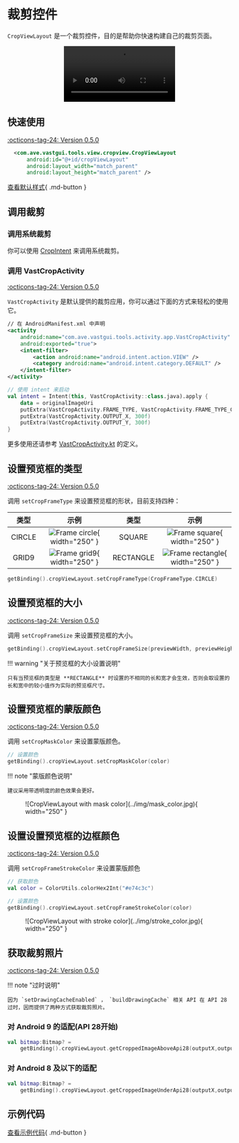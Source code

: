 # 裁剪控件

`CropViewLayout` 是一个裁剪控件，目的是帮助你快速构建自己的裁剪页面。

<center>
    <video width="250" controls="controls" autoplay="autoplay">
        <source src="../img/crop_view_layout.mp4" type="video/mp4">
    </video>
</center>


## 快速使用

[:octicons-tag-24: Version 0.5.0](https://ave.entropy2020.cn/version/tools/#050)

```xml
  <com.ave.vastgui.tools.view.cropview.CropViewLayout
      android:id="@+id/cropViewLayout"
      android:layout_width="match_parent"
      android:layout_height="match_parent" />
```

[查看默认样式](https://github.com/SakurajimaMaii/Android-Vast-Extension/blob/develop/libraries/VastTools/src/main/res/values/styles.xml){ .md-button }

## 调用裁剪

### 调用系统裁剪

你可以使用 [CropIntent](https://ave.entropy2020.cn/documents/VastTools/core-topics/intent/CropIntent/) 来调用系统裁剪。

### 调用 VastCropActivity

[:octicons-tag-24: Version 0.5.0](https://ave.entropy2020.cn/version/tools/#050)

`VastCropActivity` 是默认提供的裁剪应用，你可以通过下面的方式来轻松的使用它。

```xml
// 在 AndroidManifest.xml 中声明
<activity
    android:name="com.ave.vastgui.tools.activity.app.VastCropActivity"
    android:exported="true">
    <intent-filter>
        <action android:name="android.intent.action.VIEW" />
        <category android:name="android.intent.category.DEFAULT" />
    </intent-filter>
</activity>
```

```kotlin
// 使用 intent 来启动
val intent = Intent(this, VastCropActivity::class.java).apply {
    data = originalImageUri
    putExtra(VastCropActivity.FRAME_TYPE, VastCropActivity.FRAME_TYPE_GRID9)
    putExtra(VastCropActivity.OUTPUT_X, 300f)
    putExtra(VastCropActivity.OUTPUT_Y, 300f)
}
```

更多使用还请参考 [VastCropActivity.kt](https://github.com/SakurajimaMaii/Android-Vast-Extension/blob/develop/libraries/VastTools/src/main/kotlin/com/ave/vastgui/tools/activity/app/VastCropActivity.kt) 的定义。

## 设置预览框的类型

[:octicons-tag-24: Version 0.5.0](https://ave.entropy2020.cn/version/tools/#050)

调用 `setCropFrameType` 来设置预览框的形状，目前支持四种：

|类型|示例|类型|示例|
|:-:|:-:|:-:|:-:|
|CIRCLE|![Frame circle](../img/frame_cricle.jpg){ width="250" }|SQUARE|![Frame square](../img/frame_square.jpg){ width="250" }|
|GRID9|![Frame grid9](../img/frame_grid9.jpg){ width="250" }|RECTANGLE|![Frame rectangle](../img/frame_rectangle.jpg){ width="250" }|

```kotlin
getBinding().cropViewLayout.setCropFrameType(CropFrameType.CIRCLE)
```

## 设置预览框的大小

[:octicons-tag-24: Version 0.5.0](https://ave.entropy2020.cn/version/tools/#050)

调用 `setCropFrameSize` 来设置预览框的大小。

```kotlin
getBinding().cropViewLayout.setCropFrameSize(previewWidth, previewHeight)
```

!!! warning "关于预览框的大小设置说明"

    只有当预览框的类型是 **RECTANGLE** 时设置的不相同的长和宽才会生效，否则会取设置的长和宽中的较小值作为实际的预览框尺寸。

## 设置预览框的蒙版颜色

[:octicons-tag-24: Version 0.5.0](https://ave.entropy2020.cn/version/tools/#050)

调用 `setCropMaskColor` 来设置蒙版颜色。

```kotlin
// 设置颜色
getBinding().cropViewLayout.setCropMaskColor(color)
```

!!! note "蒙版颜色说明"

    建议采用带透明度的颜色效果会更好。

<figure markdown>
  ![CropViewLayout with mask color](../img/mask_color.jpg){ width="250" }
</figure>

## 设置设置预览框的边框颜色

[:octicons-tag-24: Version 0.5.0](https://ave.entropy2020.cn/version/tools/#050)

调用 `setCropFrameStrokeColor` 来设置蒙版颜色

```kotlin
// 获取颜色
val color = ColorUtils.colorHex2Int("#e74c3c")

// 设置颜色
getBinding().cropViewLayout.setCropFrameStrokeColor(color)
```

<figure markdown>
  ![CropViewLayout with stroke color](../img/stroke_color.jpg){ width="250" }
</figure>

## 获取裁剪照片

[:octicons-tag-24: Version 0.5.0](https://ave.entropy2020.cn/version/tools/#050)

!!! note "过时说明" 

    因为 `setDrawingCacheEnabled` ， `buildDrawingCache` 相关 API 在 API 28 过时，因而提供了两种方式获取裁剪照片。

### 对 Android 9 的适配(API 28开始)

```kotlin
val bitmap:Bitmap? = 
    getBinding().cropViewLayout.getCroppedImageAboveApi28(outputX,outputY)
```

### 对 Android 8 及以下的适配

```kotlin
val bitmap:Bitmap? =
    getBinding().cropViewLayout.getCroppedImageUnderApi28(outputX,outputY)
```

## 示例代码

[查看示例代码](https://github.com/SakurajimaMaii/Android-Vast-Extension/blob/develop/app/src/main/kotlin/com/ave/vastgui/app/activity/view/CropImageActivity.kt){ .md-button }
